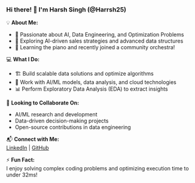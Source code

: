 ### Hi there! 👋 I'm Harsh Singh (@Harrsh25)  

💡 **About Me:**  
- 🎯 Passionate about AI, Data Engineering, and Optimization Problems  
- 🚀 Exploring AI-driven sales strategies and advanced data structures  
- 🎵 Learning the piano and recently joined a community orchestra!  

💻 **What I Do:**  
- 🏗️ Build scalable data solutions and optimize algorithms  
- 🤖 Work with AI/ML models, data analysis, and cloud technologies  
- 📊 Perform Exploratory Data Analysis (EDA) to extract insights  

🤝 **Looking to Collaborate On:**  
- AI/ML research and development  
- Data-driven decision-making projects  
- Open-source contributions in data engineering  

📬 **Connect with Me:**  
[LinkedIn](https://www.linkedin.com/in/harsh-singh-25) | [GitHub](https://github.com/Harrsh25)  

⚡ **Fun Fact:**  
I enjoy solving complex coding problems and optimizing execution time to under 32ms!  
